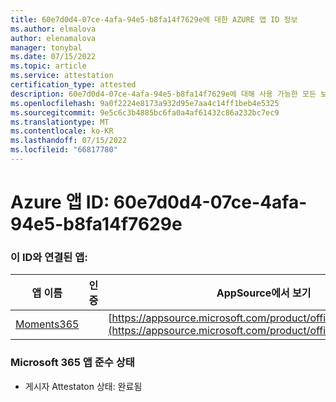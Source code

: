 ```yaml
---
title: 60e7d0d4-07ce-4afa-94e5-b8fa14f7629e에 대한 AZURE 앱 ID 정보
ms.author: elmalova
author: elenamalova
manager: tonybal
ms.date: 07/15/2022
ms.topic: article
ms.service: attestation
certification_type: attested
description: 60e7d0d4-07ce-4afa-94e5-b8fa14f7629e에 대해 사용 가능한 모든 보안 및 규정 준수 정보입니다.
ms.openlocfilehash: 9a0f2224e8173a932d95e7aa4c14ff1beb4e5325
ms.sourcegitcommit: 9e5c6c3b4885bc6fa0a4af61432c86a232bc7ec9
ms.translationtype: MT
ms.contentlocale: ko-KR
ms.lasthandoff: 07/15/2022
ms.locfileid: "66817780"
---
```

# <a name="azure-app-id-60e7d0d4-07ce-4afa-94e5-b8fa14f7629e"></a>Azure 앱 ID: 60e7d0d4-07ce-4afa-94e5-b8fa14f7629e


### <a name="apps-associated-with-this-id"></a>이 ID와 연결된 앱:
| **앱 이름** | **인증** | **AppSource에서 보기** |
|--------------|---------------|-----------------------|
| [Moments365](../forward/WA200004337.md) |  | [https://appsource.microsoft.com/product/office/WA200004337](https://appsource.microsoft.com/product/office/WA200004337) |

### <a name="microsoft-365-app-compliance-status"></a>Microsoft 365 앱 준수 상태
- 게시자 Attestaton 상태: 완료됨
